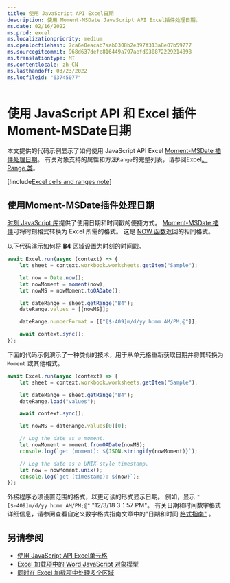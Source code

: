 ```yaml
---
title: 使用 JavaScript API Excel日期
description: 使用 Moment-MSDate JavaScript API Excel插件处理日期。
ms.date: 02/16/2022
ms.prod: excel
ms.localizationpriority: medium
ms.openlocfilehash: 7ca6e0eacab7aab0308b2e397f313a8e07b59777
ms.sourcegitcommit: 968d637defe816449a797aefd930872229214898
ms.translationtype: MT
ms.contentlocale: zh-CN
ms.lasthandoff: 03/23/2022
ms.locfileid: "63745077"
---
```

# <a name="work-with-dates-using-the-excel-javascript-api-and-the-moment-msdate-plug-in"></a>使用 JavaScript API 和 Excel 插件Moment-MSDate日期

本文提供的代码示例显示了如何使用 JavaScript API Excel [Moment-MSDate 插件处理日期](https://www.npmjs.com/package/moment-msdate)。 有关对象支持的属性和方法`Range`的完整列表，请参阅Excel[。Range 类](/javascript/api/excel/excel.range)。

[!include[Excel cells and ranges note](../includes/note-excel-cells-and-ranges.md)]

## <a name="use-the-moment-msdate-plug-in-to-work-with-dates"></a>使用Moment-MSDate插件处理日期

[时刻 JavaScript 库](https://momentjs.com/)提供了使用日期和时间戳的便捷方式。 [Moment-MSDate 插件](https://www.npmjs.com/package/moment-msdate)可将时刻格式转换为 Excel 所需的格式。 这是 [NOW 函数](https://support.microsoft.com/office/3337fd29-145a-4347-b2e6-20c904739c46)返回的相同格式。

以下代码演示如何将 **B4** 区域设置为时刻的时间戳。

```js
await Excel.run(async (context) => {
    let sheet = context.workbook.worksheets.getItem("Sample");

    let now = Date.now();
    let nowMoment = moment(now);
    let nowMS = nowMoment.toOADate();

    let dateRange = sheet.getRange("B4");
    dateRange.values = [[nowMS]];

    dateRange.numberFormat = [["[$-409]m/d/yy h:mm AM/PM;@"]];

    await context.sync();
});
```

下面的代码示例演示了一种类似的技术，用于从单元格重新获取日期并将其转换为 `Moment` 或其他格式。

```js
await Excel.run(async (context) => {
    let sheet = context.workbook.worksheets.getItem("Sample");

    let dateRange = sheet.getRange("B4");
    dateRange.load("values");

    await context.sync();

    let nowMS = dateRange.values[0][0];

    // Log the date as a moment.
    let nowMoment = moment.fromOADate(nowMS);
    console.log(`get (moment): ${JSON.stringify(nowMoment)}`);

    // Log the date as a UNIX-style timestamp.
    let now = nowMoment.unix();
    console.log(`get (timestamp): ${now}`);
});
```

外接程序必须设置范围的格式，以更可读的形式显示日期。 例如，显示 `"[$-409]m/d/yy h:mm AM/PM;@"` "12/3/18 3：57 PM"。 有关日期和时间数字格式详细信息，请参阅查看自定义数字格式指南文章中的"日期和时间 [格式指南"](https://support.microsoft.com/office/c0a1d1fa-d3f4-4018-96b7-9c9354dd99f5) 。

## <a name="see-also"></a>另请参阅

- [使用 JavaScript API Excel单元格](excel-add-ins-cells.md)
- [Excel 加载项中的 Word JavaScript 对象模型](excel-add-ins-core-concepts.md)
- [ 同时在 Excel 加载项中处理多个区域 ](excel-add-ins-multiple-ranges.md)
